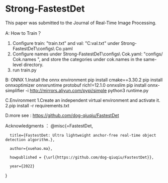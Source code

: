 # Strong-FastestDet

This paper was submitted to the Journal of Real-Time Image Processing.

A: How to Train？
1. Configure train: "train.txt" and val: "C:val.txt" under Strong-FastestDeT\configs\ Co.yaml
2. Configure names under Strong-FastestDeT\configs\ Cok.yaml: "configs/ Cok.names ", and store the categories under cok.names in the same-level directory.
3. run train.py

B: ONNX
1.Install the onnx environment
pip install cmake==3.30.2
pip install onnxoptimizer onnxruntime protobuf rich!=12.1.0 onnxslim
pip install onnx-simplifier -i http://mirrors.aliyun.com/pypi/simple 
python3 runtime.py

C.Environment
1.Create an independent virtual environment and activate it.
2.pip install -r requirements.txt

D.more see : https://github.com/dog-qiuqiu/FastestDet

Acknowledgments ：
@misc{=FastestDet,

      title={FastestDet: Ultra lightweight anchor-free real-time object detection algorithm.},
      
      author={xuehao.ma},
      
      howpublished = {\url{https://github.com/dog-qiuqiu/FastestDet}},
      
      year={2022}
      
}


